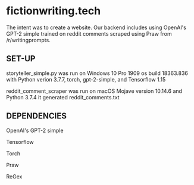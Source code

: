 # fictionwriting.tech

The intent was to create a website. Our backend includes using OpenAI's GPT-2 simple trained on reddit comments scraped using Praw from /r/writingprompts.

SET-UP
----------------------
storyteller_simple.py was run on Windows 10 Pro 1909 os build 18363.836
with Python verion 3.7.7, torch, gpt-2-simple, and Tensorflow 1.15

reddit_comment_scraper was run on macOS Mojave version 10.14.6 and Python 3.7.4
it generated reddit_comments.txt


DEPENDENCIES
----------------------
OpenAI's GPT-2 simple

Tensorflow

Torch

Praw

ReGex
